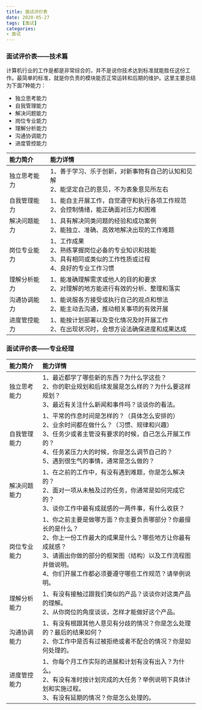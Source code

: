 ```yaml
---
title: 面试评价表
date: 2020-05-27
tags: [面试]
categories: 
- 面试
---
```


### 面试评价表——技术篇

计算机行业的工作是都是非常综合的，并不是说你技术达到标准就能胜任这份工作。最简单的标准，就是你负责的模块能否正常运转和后期的维护。这里主要总结为下面7种能力：

 - 独立思考能力
 - 自我管理能力
 - 解决问题能力
 - 岗位专业能力
 - 理解分析能力
 - 沟通协调能力
 - 进度管控能力

|  能力简介   | 能力详情  |
|  :----  | :----  |
| 独立思考能力  | 1、善于学习、乐于创新，对新事物有自己的认知和见解 <br/> 2、能坚定自己的意见，不为表象意见所左右 |
| 自我管理能力  | 1、能自主开展工作，自觉遵守和执行各项工作规范 <br/> 2、会控制情绪，能正确面对压力和困难 |
| 解决问题能力  | 1、具有解决同类问题的经验和成功案例 <br/> 2、能独立、准确、高效地解决出现的工作难题 |
| 岗位专业能力  | 1、工作成果 <br/> 2、熟练掌握岗位必备的专业知识和技能 <br/> 3、具有相同或类似的工作性质或过程 <br/> 4、良好的专业工作习惯|
| 理解分析能力  | 1、能准确理解需求或他人的目的和要求 <br/> 2、对理解的地方能进行有效的分析、整理和落实 |
| 沟通协调能力  | 1、能说服各方接受或执行自己的观点和想法 <br/> 2、能主动去沟通，推动相关事项的有效开展 |
| 进度管控能力  | 1、能按计划部署以及变化情况及时开展工作 <br/> 2、在出现状况时，会想方设法确保进度和成果达成 |

### 面试评价表——专业经理

|  能力简介   | 能力详情  |
|  :----  | :----  |
| 独立思考能力  | 1、最近都学了哪些新的东西？为什么学这些？ <br/> 2、你的职业规划和后续发展是怎么样的？为什么要这样规划？ <br/> 3、最近有关注什么新闻和事件吗？谈谈你的看法。|
| 自我管理能力  | 1、平常的作息时间是怎样的？（具体怎么安排的） <br/> 2、业余时间都在做什么？（习惯、规律和兴趣）<br/> 3、任务少或者主管没有要求的时候，自己怎么开展工作的？<br/> 4、任务紧压力大的时候，你是怎么调节自己的？<br/> 5、遇到很生气的事情，通常是怎么做的？|
| 解决问题能力  | 1、在之前的工作中，有没有遇到难题，你是怎么解决的？ <br/> 2、面对一项从未触及过的任务，你通常是如何完成它的？<br/> 3、谈你工作中最有成就感的一两件事，有什么收获？|
| 岗位专业能力  | 1、你之前主要是做哪方面？你主要负责哪部分？你最擅长的是什么？ <br/> 2、你上一份工作最大的成果是什么？哪些地方让你最有成就感？ <br/> 3、请画出你做的部分的框架图（结构）以及工作流程图并做说明。 <br/> 4、你们开展工作都必须要遵守哪些工作规范？请举例说明。|
| 理解分析能力  | 1、有没有接触过跟我们类似的产品？谈谈你对这类产品的理解。 <br/> 2、从你岗位的角度谈谈，怎样才能做好这个产品。 |
| 沟通协调能力  | 1、有没有根跟其他人意见有分歧的情况？你是怎么处理的？最后的结果如何？ <br/> 2、你工作中是否有过被拒绝或者不配合的情况？你是如何处理的。 |
| 进度管控能力  | 1、你每个月工作实际的进展和计划有没有出入？为什么。 <br/> 2、有没有准时按计划完成的大任务？举例说明下具体计划和实施过程。<br/> 3、有没有延期的情况？你是怎么处理的。|

